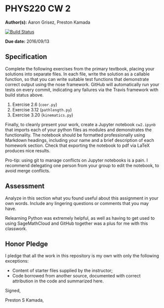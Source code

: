# PHYS220 CW 2

**Author(s):** Aaron Grisez, Preston Kamada

[![Build Status](https://travis-ci.org/chapman-phys220-2016f/cw-02-aareston.svg?branch=master)](https://travis-ci.org/chapman-phys220-2016f/cw-02-aareston)

**Due date:** 2016/09/13

## Specification

Complete the following exercises from the primary textbook, placing your solutions into separate files. In each file, write the solution as a callable function, so that you can write suitable test functions that demonstrate correct output using the nose framework. GitHub will automatically run your tests on every commit, indicating any failures via the Travis framework with build status above.

1. Exercise 2.6 (```coor.py```)
1. Exercise 3.12 (```pathlength.py```)
1. Exercise 3.20 (```kinematics.py```)

Finally, to cleanly present your work, create a Jupyter notebook ```cw2.ipynb``` that imports each of your python files as modules and demonstrates the functionality. The notebook should be formatted professionally using Markdown headings, including your name and a brief description of each homework section. Check that exporting the notebook to pdf via LaTeX produces nice results.

Pro-tip: using git to manage conflicts on Jupyter notebooks is a pain. I recommend delegating one person from your group to edit the notebook, to avoid merge conflicts.

## Assessment

Analyze in this section what you found useful about this assignment in your own words. Include any lingering questions or comments that you may have.

Relearning Python was extremely helpful, as well as having to get used to using SageMathCloud and GitHub together was a plus for me with this classwork.

## Honor Pledge

I pledge that all the work in this repository is my own with only the following exceptions:

* Content of starter files supplied by the instructor;
* Code borrowed from another source, documented with correct attribution in the code and summarized here.

Signed,

Preston S Kamada, 
